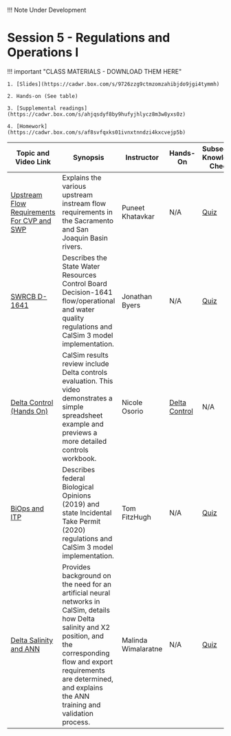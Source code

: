 !!! Note
    Under Development

# Session 5 - Regulations and Operations I

!!! important "CLASS MATERIALS - DOWNLOAD THEM HERE"
   
    1. [Slides](https://cadwr.box.com/s/9726zzg9ctmzomzahibjdo9jgi4tymmh)

    2. Hands-on (See table)

    3. [Supplemental readings](https://cadwr.box.com/s/ahjqsdyf8by9hufyjhlycz8m3w8yxs0z)

    4. [Homework](https://cadwr.box.com/s/af8svfqxks01ivnxtnndzi4kxcvejp5b)


| Topic and Video Link | Synopsis | Instructor | Hands-On | Subsection Knowledge Check  | 
| --- | --- | --- | --- | --- |
| [Upstream Flow Requirements For CVP and SWP]()  | Explains the various upstream instream flow requirements in the Sacramento and San Joaquin Basin rivers. | Puneet Khatavkar | N/A | [Quiz](https://forms.office.com/g/h0PV8FeZ4n?origin=lprLink) |
| [SWRCB D-1641]()  | Describes the State Water Resources Control Board Decision-1641 flow/operational and water quality regulations and CalSim 3 model implementation. | Jonathan Byers | N/A | [Quiz](https://forms.office.com/g/PkiDGiJHKb?origin=lprLink) |
| [Delta Control (Hands On)]()  | CalSim results review include Delta controls evaluation. This video demonstrates a simple spreadsheet example and previews a more detailed controls workbook.  | Nicole Osorio | [Delta Control](https://cadwr.box.com/s/3760yk4xvy2zmpnii1ln10ngd384g3mx) | N/A |
| [BiOps and ITP]()  | Describes federal Biological Opinions (2019) and state Incidental Take Permit (2020) regulations and CalSim 3 model implementation. | Tom FitzHugh | N/A | [Quiz](https://forms.office.com/g/v5ec8zSEgT?origin=lprLink) |
| [Delta Salinity and ANN]()  | Provides background on the need for an artificial neural networks in CalSim, details how Delta salinity and X2 position, and the corresponding flow and export requirements are determined, and explains the ANN training and validation process. | Malinda Wimalaratne | N/A | [Quiz](https://forms.office.com/g/AsEkB0hbj4?origin=lprLink) |

